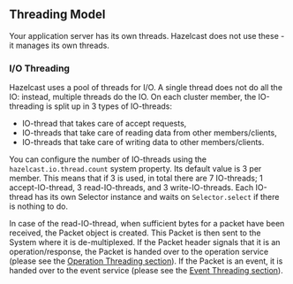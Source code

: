 ## Threading Model

Your application server has its own threads. Hazelcast does not use these - it manages its own threads.

### I/O Threading

Hazelcast uses a pool of threads for I/O. A single thread does not do all the IO: instead, multiple threads do the IO. On each cluster member, the IO-threading is split up in 3 types of IO-threads:

* IO-thread that takes care of accept requests,
* IO-threads that take care of reading data from other members/clients,
* IO-threads that take care of writing data to other members/clients.

You can configure the number of IO-threads using the `hazelcast.io.thread.count` system property. Its default value is 3 per member. 
This means that if 3 is used, in total there are 7 IO-threads; 1 accept-IO-thread, 3 read-IO-threads, and 3 write-IO-threads. Each IO-thread has its own Selector instance and waits on `Selector.select` if there is nothing to do.

In case of the read-IO-thread, when sufficient bytes for a packet have been received, the Packet object is created. This Packet is 
then sent to the System where it is de-multiplexed. If the Packet header signals that it is an operation/response, the Packet is handed 
over to the operation service (please see the [Operation Threading section](#operation-threading)). If the Packet is an event, it is handed 
over to the event service (please see the [Event Threading section](#event-threading)). 

